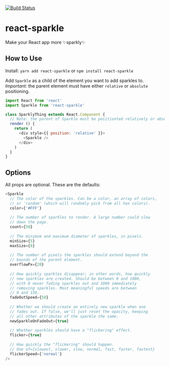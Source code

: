 [![Build Status](https://travis-ci.org/kmjennison/react-sparkle.svg?branch=master)](https://travis-ci.org/kmjennison/react-sparkle)
# react-sparkle
Make your React app more :sparkles:sparkly:sparkles:

## How to Use

Install: `yarn add react-sparkle` or `npm install react-sparkle`

Add `Sparkle` as a child of the element you want to add sparkles to. _Important:_ the parent element must have either `relative` or `absolute` positioning.

```js
import React from 'react'
import Sparkle from 'react-sparkle'

class SparklyThing extends React.Component {
  // Note: the parent of Sparkle must be positionted relatively or absolutely
  render () {
    return (
      <div style={{ position: 'relative' }}>
        <Sparkle />
      </div>
    )
  }
}
```

## Options

All props are optional. These are the defaults:

```js
<Sparkle
  // The color of the sparkles. Can be a color, an array of colors,
  // or 'random' (which will randomly pick from all hex colors).
  color={'#FFF'}
  
  // The number of sparkles to render. A large number could slow
  // down the page.
  count={50}
  
  // The minimum and maximum diameter of sparkles, in pixels.
  minSize={5}
  maxSize={8}
  
  // The number of pixels the sparkles should extend beyond the
  // bounds of the parent element.
  overflowPx={20}
  
  // How quickly sparkles disappear; in other words, how quickly
  // new sparkles are created. Should be between 0 and 1000,
  // with 0 never fading sparkles out and 1000 immediately
  // removing sparkles. Most meaningful speeds are between
  // 0 and 150.
  fadeOutSpeed={50}
  
  // Whether we should create an entirely new sparkle when one
  // fades out. If false, we'll just reset the opacity, keeping
  // all other attributes of the sparkle the same.
  newSparkleOnFadeOut={true}
  
  // Whether sparkles should have a "flickering" effect.
  flicker={true}
  
  // How quickly the "flickering" should happen.
  // One of={slowest, slower, slow, normal, fast, faster, fastest}
  flickerSpeed={'normal'}
/>
```
